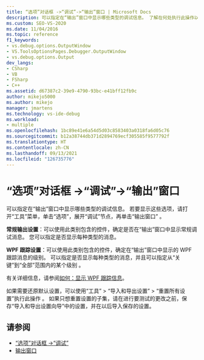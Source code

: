 ```yaml
---
title: “选项”对话框 ->“调试”->“输出”窗口 | Microsoft Docs
description: 可以指定在“输出”窗口中显示哪些类型的调试信息。 了解在何处执行此操作以及可以控制的信息类型。
ms.custom: SEO-VS-2020
ms.date: 11/04/2016
ms.topic: reference
f1_keywords:
- vs.debug.options.OutputWindow
- VS.ToolsOptionsPages.Debugger.OutputWindow
- vs.debug.options.Output
dev_langs:
- CSharp
- VB
- FSharp
- C++
ms.assetid: d67387c2-39e9-4790-93bc-e41bff12fb9c
author: mikejo5000
ms.author: mikejo
manager: jmartens
ms.technology: vs-ide-debug
ms.workload:
- multiple
ms.openlocfilehash: 1bc89e41e6a54d5d03c8583403a0318fa6d05c76
ms.sourcegitcommit: b12a38744db371d2894769ecf305585f9577792f
ms.translationtype: HT
ms.contentlocale: zh-CN
ms.lasthandoff: 09/13/2021
ms.locfileid: "126735776"
---
```

# <a name="output-window-debugging-options-dialog-box"></a>“选项”对话框 ->“调试”->“输出”窗口
可以指定在“输出”窗口中显示哪些类型的调试信息。 若要显示这些选项，请打开“工具”菜单，单击“选项”，展开“调试”节点，再单击“输出窗口”   。

**常规输出设置**：可以使用此类别包含的控件，确定是否在“输出”窗口中显示常规调试消息。 您可以指定是否显示每种类型的消息。

**WPF 跟踪设置**：可以使用此类别包含的控件，确定在“输出”窗口中显示的 WPF 跟踪消息的级别。 可以指定是否显示每种类型的消息，并且可以指定从“关键”到“全部”范围内的某个级别 。

有关详细信息，请参阅[如何：显示 WPF 跟踪信息](../debugger/how-to-display-wpf-trace-information.md)。

如果需要还原默认设置，可以使用“工具” > “导入和导出设置” > “重置所有设置”执行此操作  。 如果只想重置设置的子集，请在进行要测试的更改之前，保存“导入和导出设置向导”中的设置，并在以后导入保存的设置。

## <a name="see-also"></a>请参阅
- [“选项”对话框 ->“调试”](../debugger/debugging-options-dialog-box.md)
- [输出窗口](../ide/reference/output-window.md)